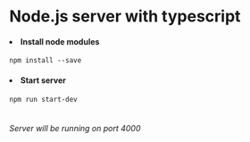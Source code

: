 # Node.js server with typescript
#### <li>Install node modules</li>
`npm install --save`
#### <li>Start server</li>
`npm run start-dev`
<br></br>
###### Server will be running on port 4000
